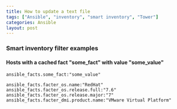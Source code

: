 ```yaml
---
title: How to update a text file
tags: ["Ansible", "inventory", "smart inventory", "Tower"]
categories: Ansible
layout: post
---
```

### Smart inventory filter examples

#### Hosts with a cached fact "some_fact" with value "some_value"
```shell
ansible_facts.some_fact:"some_value"
```

```shell
ansible_facts.facter_os.name:"RedHat"
ansible_facts.facter_os.release.full:"7.6"
ansible_facts.facter_os.release.major:"7"
ansible_facts.facter_dmi.product.name:"VMware Virtual Platform"
```

